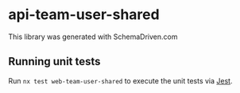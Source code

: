 
# api-team-user-shared

This library was generated with SchemaDriven.com

## Running unit tests

Run `nx test web-team-user-shared` to execute the unit tests via [Jest](https://jestjs.io).

